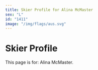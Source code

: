 ```yaml
---
title: Skier Profile for Alina McMaster
sex: "L"
id: "1411"
image: "/img/flags/aus.svg" 
---
```


# Skier Profile

This page is for: Alina McMaster.
    